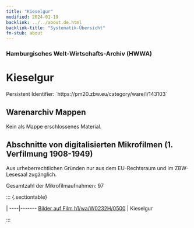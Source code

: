 ```yaml
---
title: "Kieselgur"
modified: 2024-01-19
backlink: ../../about.de.html
backlink-title: "Systematik-Übersicht"
fn-stub: about
---
```


### Hamburgisches Welt-Wirtschafts-Archiv (HWWA)

# Kieselgur

<div class="hint">Persistent Identifier: `https://pm20.zbw.eu/category/ware/i/143103`</div>







## Warenarchiv Mappen





Kein als Mappe erschlossenes Material.



<a id="filmsections" />

## Abschnitte von digitalisierten Mikrofilmen (1. Verfilmung 1908-1949)

<p>Aus urheberrechtlichen Gründen nur aus dem EU-Rechtsraum und im ZBW-Lesesaal zugänglich.</p>


<p>Gesamtzahl der Mikrofilmaufnahmen: 97</p>





::: {.sectiontable}

 | 
----|-------
<a class="btn" href="https://pm20.zbw.eu/film/h1/wa/W0232H/0500" rel="nofollow">Bilder auf Film h1/wa/W0232H/0500</a> | Kieselgur


:::
















